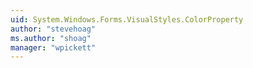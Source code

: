 ```yaml
---
uid: System.Windows.Forms.VisualStyles.ColorProperty
author: "stevehoag"
ms.author: "shoag"
manager: "wpickett"
---
```

